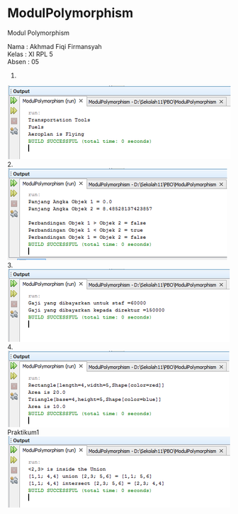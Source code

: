 # ModulPolymorphism
Modul Polymorphism

Nama : Akhmad Fiqi Firmansyah <br>
Kelas : XI RPL 5 <br>
Absen : 05 <br>

1. <br>
![alt text](https://raw.githubusercontent.com/akhmadfiqi/ModulPolymorphism/master/latihan1.PNG)
<br>
2. <br>
![alt text](https://raw.githubusercontent.com/akhmadfiqi/ModulPolymorphism/master/latihan2.PNG)
<br>
3. <br>
![alt text](https://raw.githubusercontent.com/akhmadfiqi/ModulPolymorphism/master/latihan3.PNG)
<br>
4. <br>
![alt text](https://raw.githubusercontent.com/akhmadfiqi/ModulPolymorphism/master/latihan4.PNG)
<br>
Praktikum1 <br>
![alt text](https://raw.githubusercontent.com/akhmadfiqi/ModulPolymorphism/master/praktikum1.PNG)
